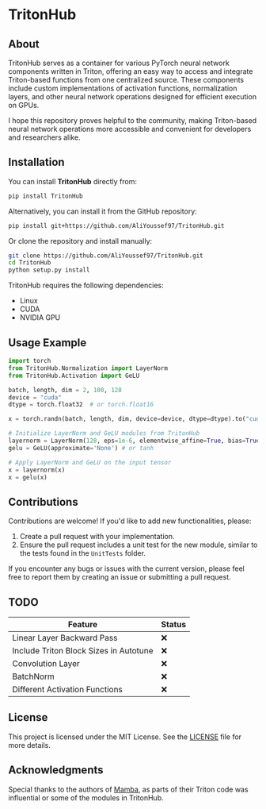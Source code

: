# TritonHub

## About
TritonHub serves as a container for various PyTorch neural network components written in Triton, offering an easy way to access and integrate Triton-based functions from one centralized source. These components include custom implementations of activation functions, normalization layers, and other neural network operations designed for efficient execution on GPUs.

I hope this repository proves helpful to the community, making Triton-based neural network operations more accessible and convenient for developers and researchers alike.

## Installation

You can install **TritonHub** directly from:

```bash
pip install TritonHub
```

Alternatively, you can install it from the GitHub repository:

```bash
pip install git+https://github.com/AliYoussef97/TritonHub.git
```

Or clone the repository and install manually:

```bash
git clone https://github.com/AliYoussef97/TritonHub.git
cd TritonHub
python setup.py install
```

TritonHub requires the following dependencies:
-   Linux
-   CUDA
-   NVIDIA GPU

## Usage Example

```python
import torch
from TritonHub.Normalization import LayerNorm
from TritonHub.Activation import GeLU

batch, length, dim = 2, 100, 128
device = "cuda"
dtype = torch.float32  # or torch.float16

x = torch.randn(batch, length, dim, device=device, dtype=dtype).to("cuda")

# Initialize LayerNorm and GeLU modules from TritonHub
layernorm = LayerNorm(128, eps=1e-6, elementwise_affine=True, bias=True, device=device, dtype=dtype)
gelu = GeLU(approximate='None') # or tanh

# Apply LayerNorm and GeLU on the input tensor
x = layernorm(x)
x = gelu(x)
```

## Contributions

Contributions are welcome! If you'd like to add new functionalities, please:
1. Create a pull request with your implementation.
2. Ensure the pull request includes a unit test for the new module, similar to the tests found in the `UnitTests` folder.

If you encounter any bugs or issues with the current version, please feel free to report them by creating an issue or submitting a pull request.

## TODO
| Feature                         | Status  |
|----------------------------------|---------|
| Linear Layer Backward Pass       | ❌       |
| Include Triton Block Sizes in Autotune | ❌  |
| Convolution Layer                      | ❌       |
| BatchNorm                        | ❌       |
| Different Activation Functions   | ❌       |


## License
This project is licensed under the MIT License. See the [LICENSE](https://github.com/AliYoussef97/TritonHub/blob/main/LICENSE) file for more details.

## Acknowledgments
Special thanks to the authors of [Mamba](https://github.com/state-spaces/mamba), as parts of their Triton code was influential or some of the modules in TritonHub.
